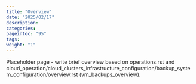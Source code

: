 ```yaml
---
title: "Overview"
date: "2025/02/17"
description:
categories:
pageintoc: "95"
tags:
weight: "1"
---
```


<a id="overview-of-vm-backups"></a>

<!--# Overview of VM Backups -->

Placeholder page - write brief overview based on operations.rst and cloud_operation/cloud_clusters_infrastructure_configuration/backup_system_configuration/overview.rst (vm_backups_overview).
